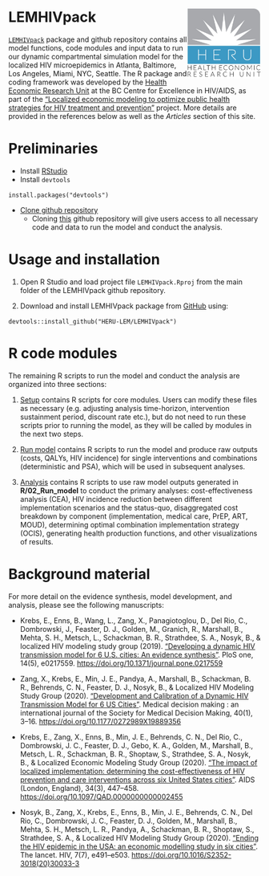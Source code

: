 
<!-- README.md is generated from README.Rmd. Please edit that file -->

LEMHIVpack <img src='man/figures/logo.jpg' align="right" height="139" />
========================================================================

[`LEMHIVpack`](https://github.com/HERU-LEM/LEMHIVpack) package and
github repository contains all model functions, code modules and input
data to run our dynamic compartmental simulation model for the localized
HIV microepidemics in Atlanta, Baltimore, Los Angeles, Miami, NYC,
Seattle. The R package and coding framework was developed by the [Health
Economic Research
Unit](http://bccfe.ca/research/epidemiology-population-health/heru/about)
at the BC Centre for Excellence in HIV/AIDS, as part of the [“Localized
economic modeling to optimize public health strategies for HIV treatment
and prevention”](https://grantome.com/grant/NIH/R01-DA041747-02S1)
project. More details are provided in the references below as well as
the *Articles* section of this site.

Preliminaries
=============

-   Install
    [RStudio](https://www.rstudio.com/products/rstudio/download/)
-   Install `devtools`

<!-- -->

    install.packages("devtools")

-   [Clone github
    repository](https://docs.github.com/en/enterprise/2.13/user/articles/cloning-a-repository)
    -   Cloning [this](https://github.com/HERU-LEM/LEMHIVpack) github
        repository will give users access to all necessary code and data
        to run the model and conduct the analysis.

Usage and installation
======================

1.  Open R Studio and load project file `LEMHIVpack.Rproj` from the main
    folder of the LEMHIVpack github repository.

2.  Download and install LEMHIVpack package from
    [GitHub](https://github.com) using:

<!-- -->

    devtools::install_github("HERU-LEM/LEMHIVpack")

R code modules
==============

The remaining R scripts to run the model and conduct the analysis are
organized into three sections:

1.  [Setup](https://github.com/HERU-LEM/LEMHIVpack/tree/master/01_Setup)
    contains R scripts for core modules. Users can modify these files as
    necessary (e.g. adjusting analysis time-horizon, intervention
    sustainment period, discount rate etc.), but do not need to run
    these scripts prior to running the model, as they will be called by
    modules in the next two steps.

2.  [Run
    model](https://github.com/HERU-LEM/LEMHIVpack/tree/master/02_Run_model)
    contains R scripts to run the model and produce raw outputs (costs,
    QALYs, HIV incidence) for single interventions and combinations
    (deterministic and PSA), which will be used in subsequent analyses.

3.  [Analysis](https://github.com/HERU-LEM/LEMHIVpack/tree/master/03_Analysis)
    contains R scripts to use raw model outputs generated in
    **R/02\_Run\_model** to conduct the primary analyses:
    cost-effectiveness analysis (CEA), HIV incidence reduction between
    different implementation scenarios and the status-quo, disaggregated
    cost breakdown by component (implementation, medical care, PrEP,
    ART, MOUD), determining optimal combination implementation strategy
    (OCIS), generating health production functions, and other
    visualizations of results.

Background material
===================

For more detail on the evidence synthesis, model development, and
analysis, please see the following manuscripts:

-   Krebs, E., Enns, B., Wang, L., Zang, X., Panagiotoglou, D., Del Rio,
    C., Dombrowski, J., Feaster, D. J., Golden, M., Granich, R.,
    Marshall, B., Mehta, S. H., Metsch, L., Schackman, B. R.,
    Strathdee, S. A., Nosyk, B., & localized HIV modeling study group
    (2019). [“Developing a dynamic HIV transmission model for 6 U.S.
    cities: An evidence
    synthesis”](https://dx.plos.org/10.1371/journal.pone.0217559). PloS
    one, 14(5), e0217559.
    <a href="https://doi.org/10.1371/journal.pone.0217559" class="uri">https://doi.org/10.1371/journal.pone.0217559</a>

-   Zang, X., Krebs, E., Min, J. E., Pandya, A., Marshall, B.,
    Schackman, B. R., Behrends, C. N., Feaster, D. J., Nosyk, B., &
    Localized HIV Modeling Study Group (2020). [“Development and
    Calibration of a Dynamic HIV Transmission Model for 6 US
    Cities”](https://journals.sagepub.com/doi/10.1177/0272989X19889356).
    Medical decision making : an international journal of the Society
    for Medical Decision Making, 40(1), 3–16.
    <a href="https://doi.org/10.1177/0272989X19889356" class="uri">https://doi.org/10.1177/0272989X19889356</a>

-   Krebs, E., Zang, X., Enns, B., Min, J. E., Behrends, C. N., Del Rio,
    C., Dombrowski, J. C., Feaster, D. J., Gebo, K. A., Golden, M.,
    Marshall, B., Metsch, L. R., Schackman, B. R., Shoptaw, S.,
    Strathdee, S. A., Nosyk, B., & Localized Economic Modeling Study
    Group (2020). [“The impact of localized implementation: determining
    the cost-effectiveness of HIV prevention and care interventions
    across six United States
    cities”](https://journals.lww.com/aidsonline/Abstract/2020/03010/The_impact_of_localized_implementation_.12.aspx).
    AIDS (London, England), 34(3), 447–458.
    <a href="https://doi.org/10.1097/QAD.0000000000002455" class="uri">https://doi.org/10.1097/QAD.0000000000002455</a>

-   Nosyk, B., Zang, X., Krebs, E., Enns, B., Min, J. E., Behrends, C.
    N., Del Rio, C., Dombrowski, J. C., Feaster, D. J., Golden, M.,
    Marshall, B., Mehta, S. H., Metsch, L. R., Pandya, A., Schackman, B.
    R., Shoptaw, S., Strathdee, S. A., & Localized HIV Modeling Study
    Group (2020). [“Ending the HIV epidemic in the USA: an economic
    modelling study in six
    cities”](https://www.thelancet.com/journals/lanhiv/article/PIIS2352-3018(20)30033-3/fulltext).
    The lancet. HIV, 7(7), e491–e503.
    <a href="https://doi.org/10.1016/S2352-3018(20)30033-3" class="uri">https://doi.org/10.1016/S2352-3018(20)30033-3</a>
